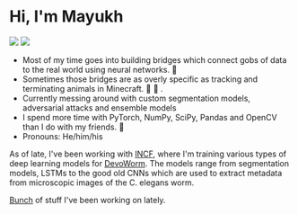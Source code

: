 # Hi, I'm Mayukh

![](https://img.shields.io/twitter/url?label=Twitter&style=social&url=https%3A%2F%2Ftwitter.com%2Fmayukh091)
![](https://img.shields.io/twitter/url?color=Blue&label=Blog&style=flat-square&url=https%3A%2F%2Fmayukhdeb.github.io%2Fblog%2F)
* Most of my time goes into building bridges which connect gobs of data to the real world using neural networks. :bridge_at_night:
* Sometimes those bridges are as overly specific as tracking and terminating animals in Minecraft. :hocho: :chicken: .
* Currently messing around with custom segmentation models, adversarial attacks and ensemble models
* I spend more time with PyTorch, NumPy, SciPy, Pandas and OpenCV than I do with my friends. :space_invader:
* Pronouns: He/him/his

As of late, I've been working with [INCF](https://www.incf.org/), where I'm training various types of deep learning models for [DevoWorm](https://github.com/devoworm). The models range from  segmentation models, LSTMs to the good old CNNs which are used to extract metadata from microscopic images of the C. elegans worm. 

[Bunch](https://github.com/devoworm/GSoC-2020/blob/master/Pre-trained%20Models%20(DevLearning)/README.md) of stuff I've been working on lately.
